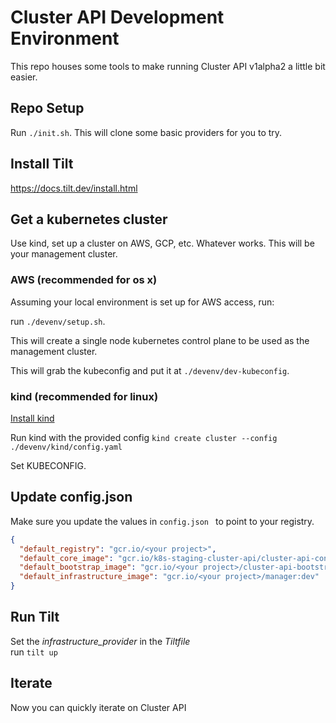 # Cluster API Development Environment

This repo houses some tools to make running Cluster API v1alpha2 a little bit easier.

## Repo Setup

Run `./init.sh`. This will clone some basic providers for you to try.

## Install Tilt

https://docs.tilt.dev/install.html

## Get a kubernetes cluster

Use kind, set up a cluster on AWS, GCP, etc. Whatever works. This will be your management cluster.

### AWS (recommended for os x)

Assuming your local environment is set up for AWS access, run:

run `./devenv/setup.sh`.

This will create a single node kubernetes control plane to be used as the management cluster.

This will grab the kubeconfig and put it at `./devenv/dev-kubeconfig`.
 
### kind (recommended for linux)

[Install kind](https://github.com/kubernetes-sigs/kind#please-see-our-documentation-for-more-in-depth-installation-etc)

Run kind with the provided config `kind create cluster --config ./devenv/kind/config.yaml`

Set KUBECONFIG.

## Update config.json 

Make sure you update the values in `config.json ` to point to your registry. 

```json
{
  "default_registry": "gcr.io/<your project>",
  "default_core_image": "gcr.io/k8s-staging-cluster-api/cluster-api-controller:latest",
  "default_bootstrap_image": "gcr.io/<your project>/cluster-api-bootstrap-provider:latest",
  "default_infrastructure_image": "gcr.io/<your project>/manager:dev"
}
```

## Run Tilt
Set the _infrastructure_provider_ in the _Tiltfile_  
run `tilt up`

## Iterate

Now you can quickly iterate on Cluster API
